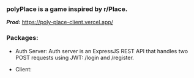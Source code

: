 ### polyPlace is a game inspired by r/Place.

***Prod:*** https://poly-place-client.vercel.app/ 

### Packages:
- Auth Server:
Auth server is an ExpressJS REST API that handles two POST requests using JWT: /login and /register. 

- Client: 



